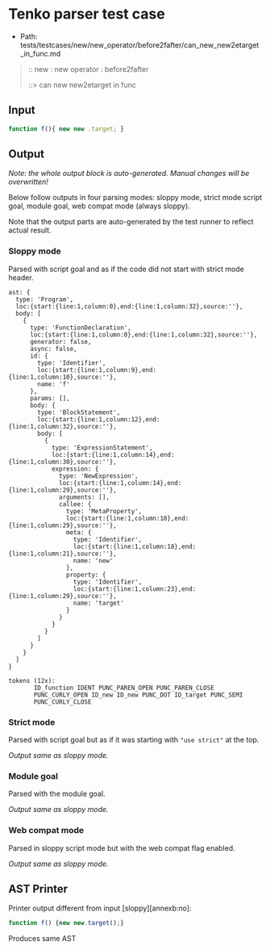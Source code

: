 # Tenko parser test case

- Path: tests/testcases/new/new_operator/before2fafter/can_new_new2etarget_in_func.md

> :: new : new operator : before2fafter
>
> ::> can new new2etarget in func

## Input

`````js
function f(){ new new .target; }
`````

## Output

_Note: the whole output block is auto-generated. Manual changes will be overwritten!_

Below follow outputs in four parsing modes: sloppy mode, strict mode script goal, module goal, web compat mode (always sloppy).

Note that the output parts are auto-generated by the test runner to reflect actual result.

### Sloppy mode

Parsed with script goal and as if the code did not start with strict mode header.

`````
ast: {
  type: 'Program',
  loc:{start:{line:1,column:0},end:{line:1,column:32},source:''},
  body: [
    {
      type: 'FunctionDeclaration',
      loc:{start:{line:1,column:0},end:{line:1,column:32},source:''},
      generator: false,
      async: false,
      id: {
        type: 'Identifier',
        loc:{start:{line:1,column:9},end:{line:1,column:10},source:''},
        name: 'f'
      },
      params: [],
      body: {
        type: 'BlockStatement',
        loc:{start:{line:1,column:12},end:{line:1,column:32},source:''},
        body: [
          {
            type: 'ExpressionStatement',
            loc:{start:{line:1,column:14},end:{line:1,column:30},source:''},
            expression: {
              type: 'NewExpression',
              loc:{start:{line:1,column:14},end:{line:1,column:29},source:''},
              arguments: [],
              callee: {
                type: 'MetaProperty',
                loc:{start:{line:1,column:18},end:{line:1,column:29},source:''},
                meta: {
                  type: 'Identifier',
                  loc:{start:{line:1,column:18},end:{line:1,column:21},source:''},
                  name: 'new'
                },
                property: {
                  type: 'Identifier',
                  loc:{start:{line:1,column:23},end:{line:1,column:29},source:''},
                  name: 'target'
                }
              }
            }
          }
        ]
      }
    }
  ]
}

tokens (12x):
       ID_function IDENT PUNC_PAREN_OPEN PUNC_PAREN_CLOSE
       PUNC_CURLY_OPEN ID_new ID_new PUNC_DOT ID_target PUNC_SEMI
       PUNC_CURLY_CLOSE
`````

### Strict mode

Parsed with script goal but as if it was starting with `"use strict"` at the top.

_Output same as sloppy mode._

### Module goal

Parsed with the module goal.

_Output same as sloppy mode._

### Web compat mode

Parsed in sloppy script mode but with the web compat flag enabled.

_Output same as sloppy mode._

## AST Printer

Printer output different from input [sloppy][annexb:no]:

````js
function f() {new new.target();}
````

Produces same AST
